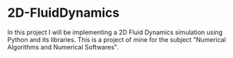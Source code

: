 # 2D-FluidDynamics
In this project I will be implementing a 2D Fluid Dynamics simulation using Python and its libraries. This is a project of mine for the subject "Numerical Algorithms and Numerical Softwares".
